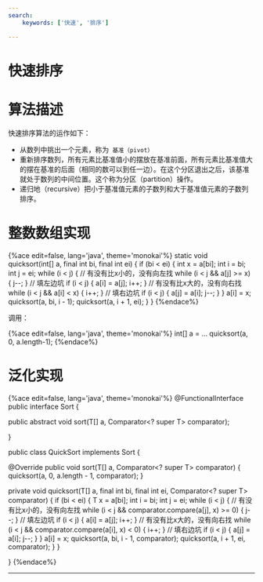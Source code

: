 ```yaml
---
search:
    keywords: ['快速', '排序']

---
```




# 快速排序

# 算法描述
快速排序算法的运作如下：
* 从数列中挑出一个元素，称为` 基准（pivot）`
* 重新排序数列，所有元素比基准值小的摆放在基准前面，所有元素比基准值大的摆在基准的后面（相同的数可以到任一边）。在这个分区退出之后，该基准就处于数列的中间位置。这个称为分区（partition）操作。
* 递归地（recursive）把小于基准值元素的子数列和大于基准值元素的子数列排序。

# 整数数组实现

{%ace edit=false, lang='java', theme='monokai'%}
static void quicksort(int[] a, final int bi, final int ei) {
  if (bi < ei) {
    int x = a[bi];
    int i = bi;
    int j = ei;
    while (i < j) {
      // 有没有比x小的，没有向左找
      while (i < j && a[j] >= x) {
        j--;
      }
      // 填左边坑
      if (i < j) {
        a[i] = a[j];
        i++;
      }
      // 有没有比x大的，没有向右找
      while (i < j && a[i] < x) {
        i++;
      }
      // 填右边坑
      if (i < j) {
        a[j] = a[i];
        j--;
      }
    }
    a[i] = x;
    quicksort(a, bi, i - 1);
    quicksort(a, i + 1, ei);
  }
}
{%endace%}

调用：

{%ace edit=false, lang='java', theme='monokai'%}
int[] a = ...
quicksort(a, 0, a.length-1);
{%endace%}



# 泛化实现

{%ace edit=false, lang='java', theme='monokai'%}
@FunctionalInterface
public interface Sort {

  public abstract <T> void sort(T[] a, Comparator<? super T> comparator);

}

public class QuickSort implements Sort {

  @Override
  public <T> void sort(T[] a, Comparator<? super T> comparator) {
    quicksort(a, 0, a.length - 1, comparator);
  }

  private <T> void quicksort(T[] a, final int bi, final int ei,
      Comparator<? super T> comparator) {
    if (bi < ei) {
      T x = a[bi];
      int i = bi;
      int j = ei;
      while (i < j) {
        // 有没有比x小的，没有向左找
        while (i < j && comparator.compare(a[j], x) >= 0) {
          j--;
        }
        // 填左边坑
        if (i < j) {
          a[i] = a[j];
          i++;
        }
        // 有没有比x大的，没有向右找
        while (i < j && comparator.compare(a[i], x) < 0) {
          i++;
        }
        // 填右边坑
        if (i < j) {
          a[j] = a[i];
          j--;
        }
      }
      a[i] = x;
      quicksort(a, bi, i - 1, comparator);
      quicksort(a, i + 1, ei, comparator);
    }
  }

}
{%endace%}

---
